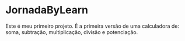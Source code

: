 # JornadaByLearn
Este é meu primeiro projeto. É a primeira versão de uma calculadora de: soma, subtração, multiplicação, divisão e potenciação.

